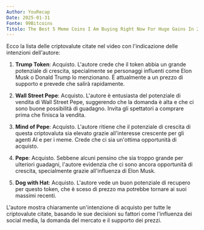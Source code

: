 ```yaml
---
Author: YouRecap
Date: 2025-01-31
Fonte: 99Bitcoins
Titolo: The Best 5 Meme Coins I Am Buying Right Now For Huge Gains In 2025!
---
```


Ecco la lista delle criptovalute citate nel video con l'indicazione delle intenzioni dell'autore:

1. **Trump Token**: Acquisto. L'autore crede che il token abbia un grande potenziale di crescita, specialmente se personaggi influenti come Elon Musk o Donald Trump lo menzionano. È attualmente a un prezzo di supporto e prevede che salirà rapidamente.

2. **Wall Street Pepe**: Acquisto. L'autore è entusiasta del potenziale di vendita di Wall Street Pepe, suggerendo che la domanda è alta e che ci sono buone possibilità di guadagno. Invita gli spettatori a comprare prima che finisca la vendita.

3. **Mind of Pepe**: Acquisto. L'autore ritiene che il potenziale di crescita di questa criptovaluta sia elevato grazie all'interesse crescente per gli agenti AI e per i meme. Crede che ci sia un'ottima opportunità di acquisto.

4. **Pepe**: Acquisto. Sebbene alcuni pensino che sia troppo grande per ulteriori guadagni, l'autore evidenzia che ci sono ancora opportunità di crescita, specialmente grazie all'influenza di Elon Musk.

5. **Dog with Hat**: Acquisto. L'autore vede un buon potenziale di recupero per questo token, che è sceso di prezzo ma potrebbe tornare ai suoi massimi recenti.

L'autore mostra chiaramente un'intenzione di acquisto per tutte le criptovalute citate, basando le sue decisioni su fattori come l'influenza dei social media, la domanda del mercato e il supporto dei prezzi.
